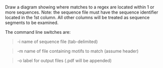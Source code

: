 Draw a diagram showing where matches to a regex are located within 1 or more sequences.
Note: the sequence file must have the sequence identifier located in the 1st column. All other columns will be treated as sequence segments to be examined. 

The command line switches are:     
> -i   name of sequence file (tab-delimited)

> -m   name of file containing motifs to match (assume header)

> -o   label for output files (\.pdf will be appended)